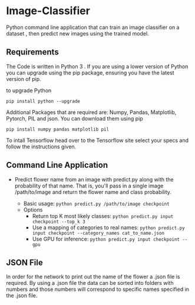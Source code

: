 # **Image-Classifier**

Python command line application that can train an image classifier on a dataset , then predict new images using the trained model.

## Requirements

The Code is written in Python 3 . If you are using a lower version of Python you can upgrade using the pip package, ensuring you have the latest version of pip.

to upgrade Python

`pip install python --upgrade`

Additional Packages that are required are: Numpy, Pandas, Matplotlib, Pytorch, PIL and json.
You can download them using pip

`pip install numpy pandas matplotlib pil`

To intall Tensorflow head over to the Tensorflow site select your specs and follow the instructions given.

## Command Line Application

* Predict flower name from an image with predict.py along with the probability of that name. That is, you'll pass in a single image /path/to/image and return the flower name and class probability.
   
   - Basic usage: `python predict.py /path/to/image checkpoint`
   - Options
        - Return top K most likely classes: `python predict.py input checkpoint --top_k 3`
        - Use a mapping of categories to real names: `python predict.py input checkpoint --category_names cat_to_name.json`
        - Use GPU for inference: `python predict.py input checkpoint --gpu`

## JSON File

In order for the network to print out the name of the flower a .json file is required. By using a .json file the data can be sorted into folders with numbers and those numbers will correspond to specific names specified in the .json file.


